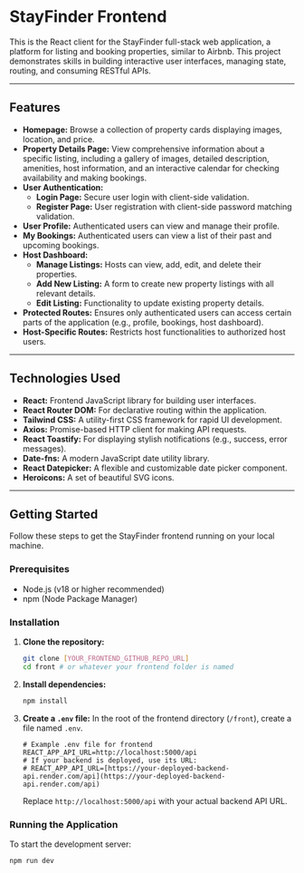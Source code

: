 # StayFinder Frontend

This is the React client for the StayFinder full-stack web application, a platform for listing and booking properties, similar to Airbnb. This project demonstrates skills in building interactive user interfaces, managing state, routing, and consuming RESTful APIs.

---

## Features

-   **Homepage:** Browse a collection of property cards displaying images, location, and price.
-   **Property Details Page:** View comprehensive information about a specific listing, including a gallery of images, detailed description, amenities, host information, and an interactive calendar for checking availability and making bookings.
-   **User Authentication:**
    -   **Login Page:** Secure user login with client-side validation.
    -   **Register Page:** User registration with client-side password matching validation.
-   **User Profile:** Authenticated users can view and manage their profile.
-   **My Bookings:** Authenticated users can view a list of their past and upcoming bookings.
-   **Host Dashboard:**
    -   **Manage Listings:** Hosts can view, add, edit, and delete their properties.
    -   **Add New Listing:** A form to create new property listings with all relevant details.
    -   **Edit Listing:** Functionality to update existing property details.
-   **Protected Routes:** Ensures only authenticated users can access certain parts of the application (e.g., profile, bookings, host dashboard).
-   **Host-Specific Routes:** Restricts host functionalities to authorized host users.

---

## Technologies Used

-   **React:** Frontend JavaScript library for building user interfaces.
-   **React Router DOM:** For declarative routing within the application.
-   **Tailwind CSS:** A utility-first CSS framework for rapid UI development.
-   **Axios:** Promise-based HTTP client for making API requests.
-   **React Toastify:** For displaying stylish notifications (e.g., success, error messages).
-   **Date-fns:** A modern JavaScript date utility library.
-   **React Datepicker:** A flexible and customizable date picker component.
-   **Heroicons:** A set of beautiful SVG icons.

---

## Getting Started

Follow these steps to get the StayFinder frontend running on your local machine.

### Prerequisites

-   Node.js (v18 or higher recommended)
-   npm (Node Package Manager)

### Installation

1.  **Clone the repository:**
    ```bash
    git clone [YOUR_FRONTEND_GITHUB_REPO_URL]
    cd front # or whatever your frontend folder is named
    ```
2.  **Install dependencies:**
    ```bash
    npm install
    ```
3.  **Create a `.env` file:**
    In the root of the frontend directory (`/front`), create a file named `.env`.
    ```env
    # Example .env file for frontend
    REACT_APP_API_URL=http://localhost:5000/api
    # If your backend is deployed, use its URL:
    # REACT_APP_API_URL=[https://your-deployed-backend-api.render.com/api](https://your-deployed-backend-api.render.com/api)
    ```
    Replace `http://localhost:5000/api` with your actual backend API URL.

### Running the Application

To start the development server:
```bash
npm run dev
